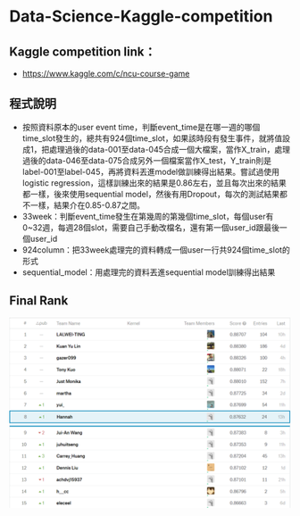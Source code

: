 # Data-Science-Kaggle-competition
## Kaggle competition link：
* https://www.kaggle.com/c/ncu-course-game

## 程式說明
* 按照資料原本的user event time，判斷event_time是在哪一週的哪個time_slot發生的，總共有924個time_slot，如果該時段有發生事件，就將值設成1，把處理過後的data-001至data-045合成一個大檔案，當作X_train，處理過後的data-046至data-075合成另外一個檔案當作X_test，Y_train則是label-001至label-045，再將資料丟進model做訓練得出結果。嘗試過使用logistic regression，這樣訓練出來的結果是0.86左右，並且每次出來的結果都一樣，後來使用sequential model，然後有用Dropout，每次的測試結果都不一樣，結果介在0.85-0.87之間。
* 33week：判斷event_time發生在第幾周的第幾個time_slot，每個user有0~32週，每週28個slot，需要自己手動改檔名，還有第一個user_id跟最後一個user_id
* 924column：把33week處理完的資料轉成一個user一行共924個time_slot的形式
* sequential_model：用處理完的資料丟進sequential model訓練得出結果

## Final Rank
![image](https://github.com/fairy990524/Data-Science-Kaggle-competition/blob/master/rank.PNG)
